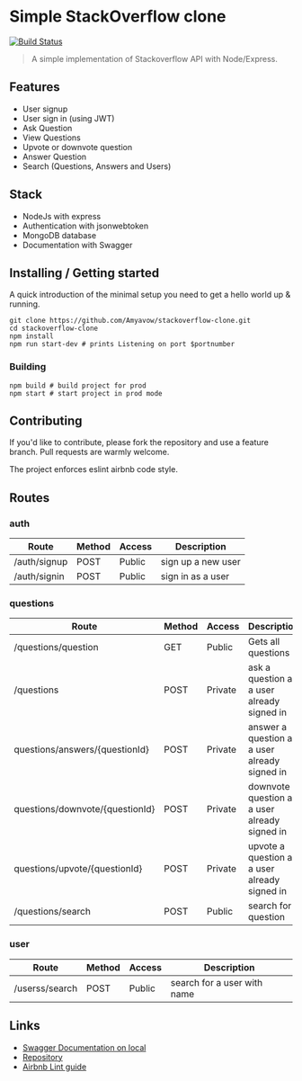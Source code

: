 # Simple StackOverflow clone

[![Build Status](https://travis-ci.org/Amyavow/stackoverflow-clone.svg?branch=develop)](https://travis-ci.org/Amyavow/stackoverflow-clone)

> A simple implementation of Stackoverflow API with Node/Express.

## Features

* User signup
* User sign in (using JWT)
* Ask Question
* View Questions
* Upvote or downvote question
* Answer Question
* Search (Questions, Answers and Users)

## Stack

* NodeJs with express
* Authentication with jsonwebtoken
* MongoDB database
* Documentation with Swagger

## Installing / Getting started

A quick introduction of the minimal setup you need to get a hello world up &
running.

```shell
git clone https://github.com/Amyavow/stackoverflow-clone.git
cd stackoverflow-clone
npm install
npm run start-dev # prints Listening on port $portnumber
```

### Building

```shell
npm build # build project for prod
npm start # start project in prod mode
```

## Contributing

If you'd like to contribute, please fork the repository and use a feature
branch. Pull requests are warmly welcome.

The project enforces eslint airbnb code style.

## Routes

### auth

| Route | Method | Access | Description |
| ----------- | ----------- | ----------- | ----------- |
| /auth/signup | POST | Public |sign up a new user |
| /auth/signin | POST | Public | sign in as a user |

### questions

| Route | Method | Access | Description |
| ----------- | ----------- | ----------- | ----------- |
| /questions/question |GET| Public | Gets all questions |
| /questions | POST | Private | ask a question as a user already signed in |
| questions/answers/{questionId} | POST | Private | answer a question as a user already signed in |
|  questions/downvote/{questionId} | POST | Private | downvote a question as a user already signed in |
|  questions/upvote/{questionId} | POST | Private | upvote a question as a user already signed in |
| /questions/search | POST | Public | search for a question |

### user

| Route | Method | Access | Description |
| ----------- | ----------- | ----------- | ----------- |
| /userss/search | POST | Public | search for a user with name |

## Links

* [Swagger Documentation on local](http://host:port/api-docs)
* [Repository](https://github.com/Amyavow/stackoverflow-clone)
* [Airbnb Lint guide](https://github.com/airbnb/javascript)
